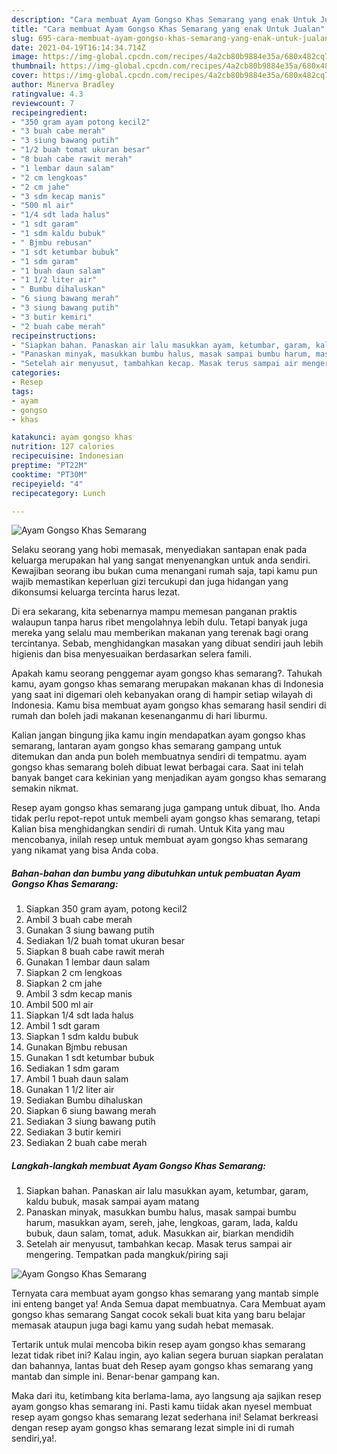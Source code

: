 ```yaml
---
description: "Cara membuat Ayam Gongso Khas Semarang yang enak Untuk Jualan"
title: "Cara membuat Ayam Gongso Khas Semarang yang enak Untuk Jualan"
slug: 695-cara-membuat-ayam-gongso-khas-semarang-yang-enak-untuk-jualan
date: 2021-04-19T16:14:34.714Z
image: https://img-global.cpcdn.com/recipes/4a2cb80b9884e35a/680x482cq70/ayam-gongso-khas-semarang-foto-resep-utama.jpg
thumbnail: https://img-global.cpcdn.com/recipes/4a2cb80b9884e35a/680x482cq70/ayam-gongso-khas-semarang-foto-resep-utama.jpg
cover: https://img-global.cpcdn.com/recipes/4a2cb80b9884e35a/680x482cq70/ayam-gongso-khas-semarang-foto-resep-utama.jpg
author: Minerva Bradley
ratingvalue: 4.3
reviewcount: 7
recipeingredient:
- "350 gram ayam potong kecil2"
- "3 buah cabe merah"
- "3 siung bawang putih"
- "1/2 buah tomat ukuran besar"
- "8 buah cabe rawit merah"
- "1 lembar daun salam"
- "2 cm lengkoas"
- "2 cm jahe"
- "3 sdm kecap manis"
- "500 ml air"
- "1/4 sdt lada halus"
- "1 sdt garam"
- "1 sdm kaldu bubuk"
- " Bjmbu rebusan"
- "1 sdt ketumbar bubuk"
- "1 sdm garam"
- "1 buah daun salam"
- "1 1/2 liter air"
- " Bumbu dihaluskan"
- "6 siung bawang merah"
- "3 siung bawang putih"
- "3 butir kemiri"
- "2 buah cabe merah"
recipeinstructions:
- "Siapkan bahan. Panaskan air lalu masukkan ayam, ketumbar, garam, kaldu bubuk, masak sampai ayam matang"
- "Panaskan minyak, masukkan bumbu halus, masak sampai bumbu harum, masukkan ayam, sereh, jahe, lengkoas, garam, lada, kaldu bubuk, daun salam, tomat, aduk. Masukkan air, biarkan mendidih"
- "Setelah air menyusut, tambahkan kecap. Masak terus sampai air mengering. Tempatkan pada mangkuk/piring saji"
categories:
- Resep
tags:
- ayam
- gongso
- khas

katakunci: ayam gongso khas 
nutrition: 127 calories
recipecuisine: Indonesian
preptime: "PT22M"
cooktime: "PT30M"
recipeyield: "4"
recipecategory: Lunch

---
```



![Ayam Gongso Khas Semarang](https://img-global.cpcdn.com/recipes/4a2cb80b9884e35a/680x482cq70/ayam-gongso-khas-semarang-foto-resep-utama.jpg)

Selaku seorang yang hobi memasak, menyediakan santapan enak pada keluarga merupakan hal yang sangat menyenangkan untuk anda sendiri. Kewajiban seorang ibu bukan cuma menangani rumah saja, tapi kamu pun wajib memastikan keperluan gizi tercukupi dan juga hidangan yang dikonsumsi keluarga tercinta harus lezat.

Di era  sekarang, kita sebenarnya mampu memesan panganan praktis walaupun tanpa harus ribet mengolahnya lebih dulu. Tetapi banyak juga mereka yang selalu mau memberikan makanan yang terenak bagi orang tercintanya. Sebab, menghidangkan masakan yang dibuat sendiri jauh lebih higienis dan bisa menyesuaikan berdasarkan selera famili. 



Apakah kamu seorang penggemar ayam gongso khas semarang?. Tahukah kamu, ayam gongso khas semarang merupakan makanan khas di Indonesia yang saat ini digemari oleh kebanyakan orang di hampir setiap wilayah di Indonesia. Kamu bisa membuat ayam gongso khas semarang hasil sendiri di rumah dan boleh jadi makanan kesenanganmu di hari liburmu.

Kalian jangan bingung jika kamu ingin mendapatkan ayam gongso khas semarang, lantaran ayam gongso khas semarang gampang untuk ditemukan dan anda pun boleh membuatnya sendiri di tempatmu. ayam gongso khas semarang boleh dibuat lewat berbagai cara. Saat ini telah banyak banget cara kekinian yang menjadikan ayam gongso khas semarang semakin nikmat.

Resep ayam gongso khas semarang juga gampang untuk dibuat, lho. Anda tidak perlu repot-repot untuk membeli ayam gongso khas semarang, tetapi Kalian bisa menghidangkan sendiri di rumah. Untuk Kita yang mau mencobanya, inilah resep untuk membuat ayam gongso khas semarang yang nikamat yang bisa Anda coba.

<!--inarticleads1-->

##### Bahan-bahan dan bumbu yang dibutuhkan untuk pembuatan Ayam Gongso Khas Semarang:

1. Siapkan 350 gram ayam, potong kecil2
1. Ambil 3 buah cabe merah
1. Gunakan 3 siung bawang putih
1. Sediakan 1/2 buah tomat ukuran besar
1. Siapkan 8 buah cabe rawit merah
1. Gunakan 1 lembar daun salam
1. Siapkan 2 cm lengkoas
1. Siapkan 2 cm jahe
1. Ambil 3 sdm kecap manis
1. Ambil 500 ml air
1. Siapkan 1/4 sdt lada halus
1. Ambil 1 sdt garam
1. Siapkan 1 sdm kaldu bubuk
1. Gunakan  Bjmbu rebusan
1. Gunakan 1 sdt ketumbar bubuk
1. Sediakan 1 sdm garam
1. Ambil 1 buah daun salam
1. Gunakan 1 1/2 liter air
1. Sediakan  Bumbu dihaluskan
1. Siapkan 6 siung bawang merah
1. Sediakan 3 siung bawang putih
1. Sediakan 3 butir kemiri
1. Sediakan 2 buah cabe merah




<!--inarticleads2-->

##### Langkah-langkah membuat Ayam Gongso Khas Semarang:

1. Siapkan bahan. Panaskan air lalu masukkan ayam, ketumbar, garam, kaldu bubuk, masak sampai ayam matang
1. Panaskan minyak, masukkan bumbu halus, masak sampai bumbu harum, masukkan ayam, sereh, jahe, lengkoas, garam, lada, kaldu bubuk, daun salam, tomat, aduk. Masukkan air, biarkan mendidih
1. Setelah air menyusut, tambahkan kecap. Masak terus sampai air mengering. Tempatkan pada mangkuk/piring saji
<img src="//assets-global.cpcdn.com/assets/icons/button_play-2c75c40dde080a61004c1f40b05d8f140eaff45d7e9e6481dc71c63d2e7c4909.png" alt="Ayam Gongso Khas Semarang">



Ternyata cara membuat ayam gongso khas semarang yang mantab simple ini enteng banget ya! Anda Semua dapat membuatnya. Cara Membuat ayam gongso khas semarang Sangat cocok sekali buat kita yang baru belajar memasak ataupun juga bagi kamu yang sudah hebat memasak.

Tertarik untuk mulai mencoba bikin resep ayam gongso khas semarang lezat tidak ribet ini? Kalau ingin, ayo kalian segera buruan siapkan peralatan dan bahannya, lantas buat deh Resep ayam gongso khas semarang yang mantab dan simple ini. Benar-benar gampang kan. 

Maka dari itu, ketimbang kita berlama-lama, ayo langsung aja sajikan resep ayam gongso khas semarang ini. Pasti kamu tiidak akan nyesel membuat resep ayam gongso khas semarang lezat sederhana ini! Selamat berkreasi dengan resep ayam gongso khas semarang lezat simple ini di rumah sendiri,ya!.

